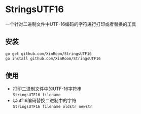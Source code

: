# StringsUTF16

一个针对二进制文件中UTF-16编码的字符进行打印或者替换的工具

## 安装
```bash
go get github.com/XinRoom/StringsUTF16
go install github.com/XinRoom/StringsUTF16
```

## 使用

- 打印二进制文件中的UTF-16字符串  
  `StringsUTF16 filename`
- 以utf16编码替换二进制中的字符  
  `StringsUTF16 filename oldstr newstr`